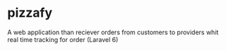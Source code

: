 # pizzafy
A web application than reciever orders from customers to providers whit real time tracking for order (Laravel 6)
